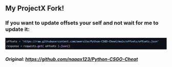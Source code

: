 ## My ProjectX Fork!

### If you want to update offsets your self and not wait for me to update it:
![example](/pics/example.png/)

##### Original: https://github.com/naaax123/Python-CSGO-Cheat
